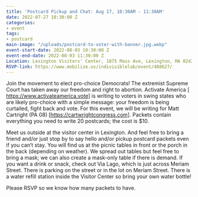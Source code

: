 ```yaml
---
title: 'Postcard Pickup and Chat: Aug 17, 10:30AM - 11:30AM'
date: 2022-07-27 10:30:00 Z
categories:
- event
tags:
- postcard
main-image: "/uploads/postcard-to-voter-with-banner.jpg.webp"
event-start-date: 2022-08-03 10:30:00 Z
event-end-date: 2022-08-03 11:30:00 Z
Location: Lexington Visitors' Center, 1875 Mass Ave, Lexington, MA 02420
RSVP-link: https://www.mobilize.us/indivisiblelab/event/488627/
---
```


Join the movement to elect pro-choice Democrats! The extremist Supreme Court has taken away our freedom and right to abortion. Activate America [ https://www.activateamerica.vote] is writing to voters in swing states who are likely pro-choice with a simple message: your freedom is being curtailed, fight back and vote. For this event, we will be writing for Matt Cartright (PA 08) [https://cartwrightcongress.com]. Packets contain everything you need to write 20 postcards; the cost is $10.

Meet us outside at the visitor center in Lexington. And feel free to bring a friend and/or just stop by to say hello and/or pickup postcard packets even if you can’t stay. You will find us at the picnic tables in front or the porch in the back (depending on weather). We spread out tables but feel free to bring a mask; we can also create a mask-only table if there is demand.
If you want a drink or snack, check out Via Lago, which is just across Meriam Street. There is parking on the street or in the lot on Meriam Street. There is a water refill station inside the Visitor Center so bring your own water bottle!

Please RSVP so we know how many packets to have.